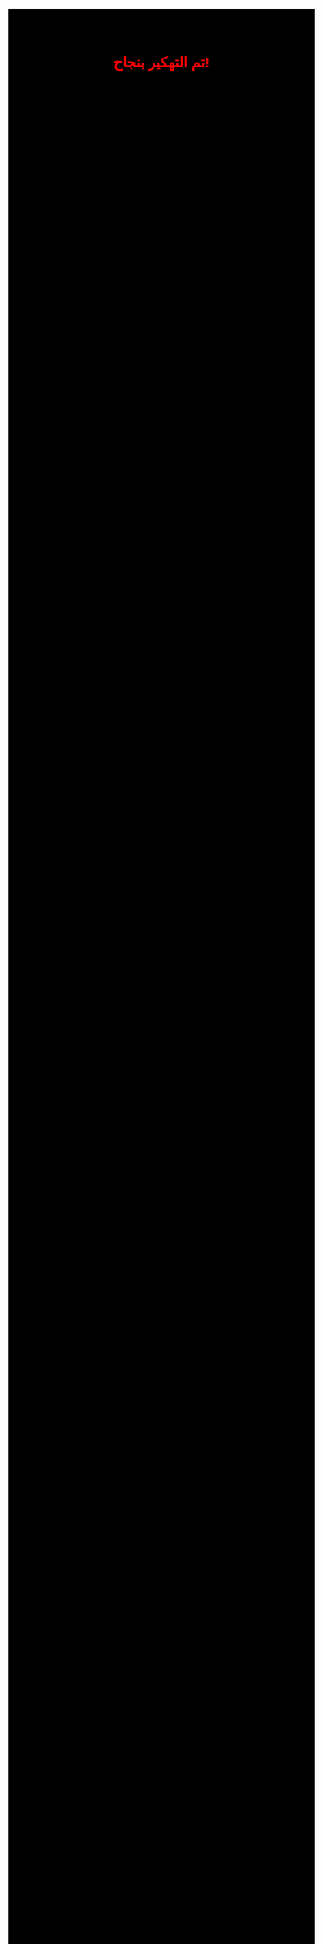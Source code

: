 <!DOCTYPE html>
<html lang="ar">
<head>
    <meta charset="UTF-8">
    <title>تم تهكيرك</title>
</head>
<body style="background-color: black; color: red; text-align: center; font-family: Arial; margin-top: 20%;">
    <h1>تم التهكير بنجاح!</h1>
</body>
</html>
